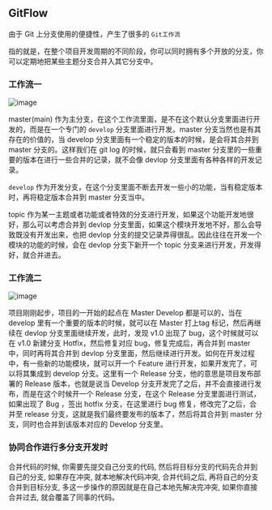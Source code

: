 ## GitFlow

由于 Git 上分支使用的便捷性，产生了很多的 `Git工作流`

指的就是，在整个项目开发周期的不同阶段，你可以同时拥有多个开放的分支，你可以定期地把某些主题分支合并入其它分支中。

### 工作流一

![image](https://github.com/user-attachments/assets/04459d47-69c2-4b16-9f5f-779a975a1975)


master(main) 作为主分支，在这个工作流里面，是不在这个默认分支里面进行开发的，而是在一个专门的 `develop` 分支里面进行开发。master 分支当然也是有其存在的价值的，当 develop 分支里面有一个稳定的版本的时候，是会将其合并到 master 分支的。这样我们在 git log 的时候，就只会看到 master 分支里的一些重要的版本在进行一些合并的记录，就不会像 devlop 分支里面有各种各样的开发记录。

`develop` 作为开发分支，在这个分支里面不断去开发一些小的功能，当有稳定版本时，再将稳定版本合并到 master 分支当中。

topic 作为某一主题或者功能或者特效的分支进行开发，如果这个功能开发地很好，那么可以考虑合并到 devlop 分支里面，如果这个模块开发地不好，那么会导致既没有开发出来，也把 devlop 分支的提交记录弄得很乱。因此往往在开发一个模块的功能的时候，会在 devlop 分支下新开一个 topic 分支来进行开发，开发得好，就合并进去。

### 工作流二

![image](https://github.com/user-attachments/assets/b12e09e3-ce6d-4a41-a46e-a039c46d277f)

项目刚刚起步，项目的一开始的起点在 Master Develop 都是可以的，当在develop 里有一个重要的版本的时候，就可以在 Master 打上tag 标记，然后再继续在 devlop 分支里面继续开发，此时，发现 v1.0 出现了 bug，这个时候就可以在 v1.0 新建分支 Hotfix，然后修复对应 bug，修复完成后，再合并到 master 中，同时再将其合并到 devlop 分支里面，然后继续进行开发。如何在开发过程中，有一些新的功能模块，就可以开一个 Feature 进行开发，如果开发完了，可以将其集成到 develop 分支。这里有一个 Release 分支，他的意思是项目发布部署的 Release 版本，也就是说当 Develop 分支开发完了之后，并不会直接进行发布，而是在这个时候开一个 Release 分支，在这个 Release 分支里面进行测试，如果出现了 Bug ，签出 hotfix 分支，在这里进行 bug 修复，修改完了之后，合并至 release 分支，这就是我们最终要发布的版本了，然后将其合并到 master 分支，同时也合并到该版本对应的 Develop 分支里。

### 协同合作进行多分支开发时

合并代码的时候, 你需要先提交自己分支的代码, 然后将目标分支的代码先合并到自己的分支, 如果存在冲突, 就本地解决代码冲突, 合并代码之后, 再将自己的分支合并到目标分支, 多这一步操作的原因就是在自己本地先解决完冲突, 如果你直接合并过去, 就会覆盖了同事的代码。
